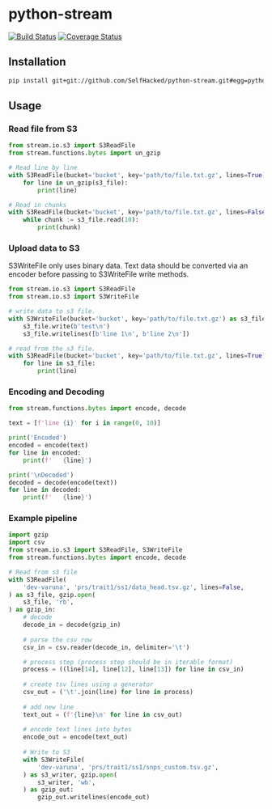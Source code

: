 # python-stream

[![Build Status](https://travis-ci.com/SelfHacked/python-stream.svg?branch=master)](https://travis-ci.com/SelfHacked/python-stream)
[![Coverage Status](https://coveralls.io/repos/github/SelfHacked/python-stream/badge.svg?branch=master)](https://coveralls.io/github/SelfHacked/python-stream?branch=master)

## Installation

```bash
pip install git+git://github.com/SelfHacked/python-stream.git#egg=python-stream
```


## Usage

### Read file from S3

```python
from stream.io.s3 import S3ReadFile
from stream.functions.bytes import un_gzip 

# Read line by line
with S3ReadFile(bucket='bucket', key='path/to/file.txt.gz', lines=True) as s3_file:
    for line in un_gzip(s3_file):
        print(line)

# Read in chunks
with S3ReadFile(bucket='bucket', key='path/to/file.txt.gz', lines=False) as s3_file:
    while chunk := s3_file.read(10):
        print(chunk)
```

### Upload data to S3

S3WriteFile only uses binary data. Text data should be converted via an encoder before passing to S3WriteFile write methods.

```python
from stream.io.s3 import S3ReadFile
from stream.io.s3 import S3WriteFile

# write data to s3 file.
with S3WriteFile(bucket='bucket', key='path/to/file.txt.gz') as s3_file:
    s3_file.write(b'test\n')
    s3_file.writelines([b'line 1\n', b'line 2\n'])

# read from the s3 file.    
with S3ReadFile(bucket='bucket', key='path/to/file.txt.gz', lines=True) as s3_file:
    for line in s3_file:
        print(line)
```

### Encoding and Decoding

```python
from stream.functions.bytes import encode, decode

text = [f'line {i}' for i in range(0, 10)]

print('Encoded')
encoded = encode(text)
for line in encoded:
    print(f'   {line}')

print('\nDecoded')
decoded = decode(encode(text))
for line in decoded:
    print(f'   {line}')
```


### Example pipeline

```python
import gzip
import csv
from stream.io.s3 import S3ReadFile, S3WriteFile
from stream.functions.bytes import encode, decode

# Read from s3 file
with S3ReadFile(
    'dev-varuna', 'prs/trait1/ss1/data_head.tsv.gz', lines=False,
) as s3_file, gzip.open(
    s3_file, 'rb',
) as gzip_in:
    # decode
    decode_in = decode(gzip_in)
    
    # parse the csv row
    csv_in = csv.reader(decode_in, delimiter='\t')

    # process step (process step should be in iterable format)
    process = ((line[14], line[12], line[13]) for line in csv_in)
    
    # create tsv lines using a generator
    csv_out = ('\t'.join(line) for line in process)
    
    # add new line
    text_out = (f'{line}\n' for line in csv_out)
    
    # encode text lines into bytes
    encode_out = encode(text_out)
    
    # Write to S3
    with S3WriteFile(
        'dev-varuna', 'prs/trait1/ss1/snps_custom.tsv.gz',
    ) as s3_writer, gzip.open(
        s3_writer, 'wb',
    ) as gzip_out:
        gzip_out.writelines(encode_out)
```
